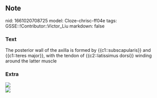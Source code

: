 ## Note
nid: 1661020708725
model: Cloze-chrisc-ff04e
tags: GSSE::!Contributor::Victor_Liu
markdown: false

### Text
The posterior wall of the axilla is formed by {{c1::subscapularis}}
and {{c1::teres major}}<span style="color: var(--field-fg); 
 background: var(--field-bg);">, with the tendon of
{{c2::latissimus dorsi}} winding around the latter muscle</span>

### Extra
<img src="paste-3c90398c50c9531a39a8365263a2406077d8732e.jpg">
<div><img src=
"paste-970b58dcc5c52d2b19c3e369a5fa1be14bc01bae.jpg"></div>
